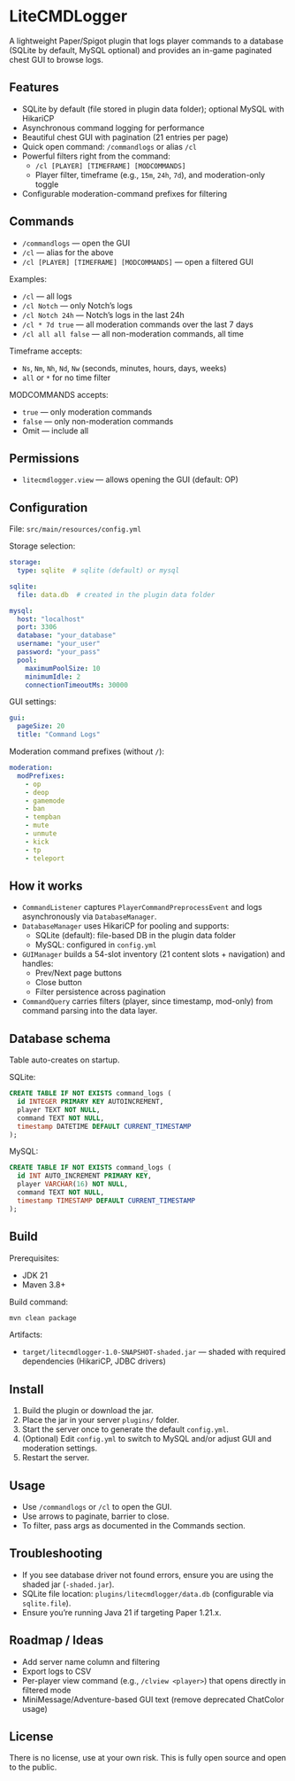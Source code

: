 # LiteCMDLogger

A lightweight Paper/Spigot plugin that logs player commands to a database (SQLite by default, MySQL optional) and provides an in-game paginated chest GUI to browse logs.

## Features
- SQLite by default (file stored in plugin data folder); optional MySQL with HikariCP
- Asynchronous command logging for performance
- Beautiful chest GUI with pagination (21 entries per page)
- Quick open command: `/commandlogs` or alias `/cl`
- Powerful filters right from the command:
  - `/cl [PLAYER] [TIMEFRAME] [MODCOMMANDS]`
  - Player filter, timeframe (e.g., `15m`, `24h`, `7d`), and moderation-only toggle
- Configurable moderation-command prefixes for filtering

## Commands
- `/commandlogs` — open the GUI
- `/cl` — alias for the above
- `/cl [PLAYER] [TIMEFRAME] [MODCOMMANDS]` — open a filtered GUI

Examples:
- `/cl` — all logs
- `/cl Notch` — only Notch’s logs
- `/cl Notch 24h` — Notch’s logs in the last 24h
- `/cl * 7d true` — all moderation commands over the last 7 days
- `/cl all all false` — all non-moderation commands, all time

Timeframe accepts:
- `Ns`, `Nm`, `Nh`, `Nd`, `Nw` (seconds, minutes, hours, days, weeks)
- `all` or `*` for no time filter

MODCOMMANDS accepts:
- `true` — only moderation commands
- `false` — only non-moderation commands
- Omit — include all

## Permissions
- `litecmdlogger.view` — allows opening the GUI (default: OP)

## Configuration
File: `src/main/resources/config.yml`

Storage selection:
```yaml
storage:
  type: sqlite  # sqlite (default) or mysql

sqlite:
  file: data.db  # created in the plugin data folder

mysql:
  host: "localhost"
  port: 3306
  database: "your_database"
  username: "your_user"
  password: "your_pass"
  pool:
    maximumPoolSize: 10
    minimumIdle: 2
    connectionTimeoutMs: 30000
```

GUI settings:
```yaml
gui:
  pageSize: 20
  title: "Command Logs"
```

Moderation command prefixes (without `/`):
```yaml
moderation:
  modPrefixes:
    - op
    - deop
    - gamemode
    - ban
    - tempban
    - mute
    - unmute
    - kick
    - tp
    - teleport
```

## How it works
- `CommandListener` captures `PlayerCommandPreprocessEvent` and logs asynchronously via `DatabaseManager`.
- `DatabaseManager` uses HikariCP for pooling and supports:
  - SQLite (default): file-based DB in the plugin data folder
  - MySQL: configured in `config.yml`
- `GUIManager` builds a 54-slot inventory (21 content slots + navigation) and handles:
  - Prev/Next page buttons
  - Close button
  - Filter persistence across pagination
- `CommandQuery` carries filters (player, since timestamp, mod-only) from command parsing into the data layer.

## Database schema
Table auto-creates on startup.

SQLite:
```sql
CREATE TABLE IF NOT EXISTS command_logs (
  id INTEGER PRIMARY KEY AUTOINCREMENT,
  player TEXT NOT NULL,
  command TEXT NOT NULL,
  timestamp DATETIME DEFAULT CURRENT_TIMESTAMP
);
```

MySQL:
```sql
CREATE TABLE IF NOT EXISTS command_logs (
  id INT AUTO_INCREMENT PRIMARY KEY,
  player VARCHAR(16) NOT NULL,
  command TEXT NOT NULL,
  timestamp TIMESTAMP DEFAULT CURRENT_TIMESTAMP
);
```

## Build
Prerequisites:
- JDK 21
- Maven 3.8+

Build command:
```bash
mvn clean package
```

Artifacts:
- `target/litecmdlogger-1.0-SNAPSHOT-shaded.jar` — shaded with required dependencies (HikariCP, JDBC drivers)

## Install
1. Build the plugin or download the jar.
2. Place the jar in your server `plugins/` folder.
3. Start the server once to generate the default `config.yml`.
4. (Optional) Edit `config.yml` to switch to MySQL and/or adjust GUI and moderation settings.
5. Restart the server.

## Usage
- Use `/commandlogs` or `/cl` to open the GUI.
- Use arrows to paginate, barrier to close.
- To filter, pass args as documented in the Commands section.

## Troubleshooting
- If you see database driver not found errors, ensure you are using the shaded jar (`-shaded.jar`).
- SQLite file location: `plugins/litecmdlogger/data.db` (configurable via `sqlite.file`).
- Ensure you’re running Java 21 if targeting Paper 1.21.x.

## Roadmap / Ideas
- Add server name column and filtering
- Export logs to CSV
- Per-player view command (e.g., `/clview <player>`) that opens directly in filtered mode
- MiniMessage/Adventure-based GUI text (remove deprecated ChatColor usage)

## License
There is no license, use at your own risk. This is fully open source and open to the public.